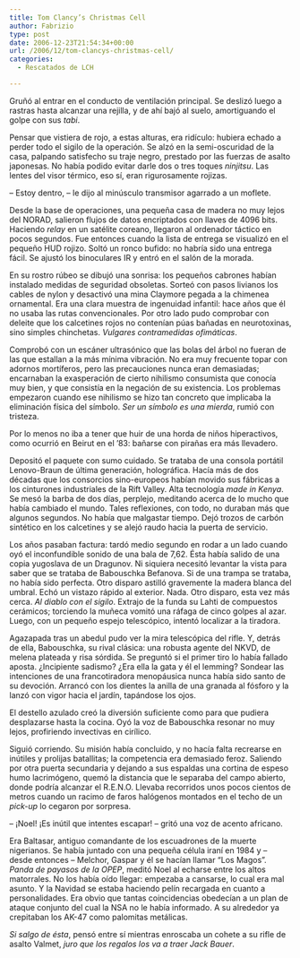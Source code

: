 ```yaml
---
title: Tom Clancy’s Christmas Cell
author: Fabrizio
type: post
date: 2006-12-23T21:54:34+00:00
url: /2006/12/tom-clancys-christmas-cell/
categories:
  - Rescatados de LCH

---
```

Gruñó al entrar en el conducto de ventilación principal. Se deslizó luego a rastras hasta alcanzar una rejilla, y de ahí bajó al suelo, amortiguando el golpe con sus _tabi_.

Pensar que vistiera de rojo, a estas alturas, era ridículo: hubiera echado a perder todo el sigilo de la operación. Se alzó en la semi-oscuridad de la casa, palpando satisfecho su traje negro, prestado por las fuerzas de asalto japonesas. No había podido evitar darle dos o tres toques _ninjitsu_. Las lentes del visor térmico, eso sí, eran rigurosamente rojizas.

&#8211; Estoy dentro, &#8211; le dijo al minúsculo transmisor agarrado a un moflete.

Desde la base de operaciones, una pequeña casa de madera no muy lejos del NORAD, salieron flujos de datos encriptados con llaves de 4096 bits. Haciendo _relay_ en un satélite coreano, llegaron al ordenador táctico en pocos segundos. Fue entonces cuando la lista de entrega se visualizó en el pequeño HUD rojizo. Soltó un ronco bufido: no habría sido una entrega fácil. Se ajustó los binoculares IR y entró en el salón de la morada.

En su rostro rúbeo se dibujó una sonrisa: los pequeños cabrones habían instalado medidas de seguridad obsoletas. Sorteó con pasos livianos los cables de nylon y desactivó una mina Claymore pegada a la chimenea ornamental. Era una clara muestra de ingenuidad infantil: hace años que él no usaba las rutas convencionales. Por otro lado pudo comprobar con deleite que los calcetines rojos no contenían púas bañadas en neurotoxinas, sino simples chinchetas. _Vulgares contramedidas ofimáticas_.

Comprobó con un escáner ultrasónico que las bolas del árbol no fueran de las que estallan a la más mínima vibración. No era muy frecuente topar con adornos mortíferos, pero las precauciones nunca eran demasiadas; encarnaban la exasperación de cierto nihilismo consumista que conocía muy bien, y que consistía en la negación de su existencia. Los problemas empezaron cuando ese nihilismo se hizo tan concreto que implicaba la eliminación física del símbolo. _Ser un símbolo es una mierda_, rumió con tristeza. 

Por lo menos no iba a tener que huir de una horda de niños hiperactivos, como ocurrió en Beirut en el &#8217;83: bañarse con pirañas era más llevadero.

Depositó el paquete con sumo cuidado. Se trataba de una consola portátil Lenovo-Braun de última generación, holográfica. Hacía más de dos décadas que los consorcios sino-europeos habían movido sus fábricas a los cinturones industriales de la Rift Valley. Alta tecnología _made in Kenya_. Se mesó la barba de dos días, perplejo, meditando acerca de lo mucho que había cambiado el mundo. Tales reflexiones, con todo, no duraban más que algunos segundos. No había que malgastar tiempo. Dejó trozos de carbón sintético en los calcetines y se alejó raudo hacia la puerta de servicio. 

Los años pasaban factura: tardó medio segundo en rodar a un lado cuando oyó el inconfundible sonido de una bala de 7,62. Ésta había salido de una copia yugoslava de un Dragunov. Ni siquiera necesitó levantar la vista para saber que se trataba de Babouschka Befanova. Si de una trampa se trataba, no había sido perfecta. Otro disparo astilló gravemente la madera blanca del umbral. Echó un vistazo rápido al exterior. Nada. Otro disparo, esta vez más cerca. _Al diablo con el sigilo_. Extrajo de la funda su Lahti de compuestos cerámicos; torciendo la muñeca vomitó una ráfaga de cinco golpes al azar. Luego, con un pequeño espejo telescópico, intentó localizar a la tiradora. 

Agazapada tras un abedul pudo ver la mira telescópica del rifle. Y, detrás de ella, Babouschka, su rival clásica: una robusta agente del NKVD, de melena plateada y risa sórdida. Se preguntó si el primer tiro lo había fallado aposta. ¿Incipiente sadismo? ¿Era ella la gata y él el lemming? Sondear las intenciones de una francotiradora menopáusica nunca había sido santo de su devoción. Arrancó con los dientes la anilla de una granada al fósforo y la lanzó con vigor hacia el jardín, tapándose los ojos.

El destello azulado creó la diversión suficiente como para que pudiera desplazarse hasta la cocina. Oyó la voz de Babouschka resonar no muy lejos, profiriendo invectivas en cirílico.

Siguió corriendo. Su misión había concluido, y no hacía falta recrearse en inútiles y prolijas batallitas; la competencia era demasiado feroz. Saliendo por otra puerta secundaria y dejando a sus espaldas una cortina de espeso humo lacrimógeno, quemó la distancia que le separaba del campo abierto, donde podría alcanzar el R.E.N.O. Llevaba recorridos unos pocos cientos de metros cuando un racimo de faros halógenos montados en el techo de un _pick-up_ lo cegaron por sorpresa. 

&#8211; ¡Noel! ¡Es inútil que intentes escapar! &#8211; gritó una voz de acento africano. 

Era Baltasar, antiguo comandante de los escuadrones de la muerte nigerianos. Se había juntado con una pequeña célula iraní en 1984 y &#8211; desde entonces &#8211; Melchor, Gaspar y él se hacían llamar &#8220;Los Magos&#8221;. _Panda de payasos de la OPEP_, meditó Noel al echarse entre los altos matorrales. No los había oído llegar: empezaba a cansarse, lo cual era mal asunto. Y la Navidad se estaba haciendo pelín recargada en cuanto a personalidades. Era obvio que tantas coincidencias obedecían a un plan de ataque conjunto del cual la NSA no le había informado. A su alrededor ya crepitaban los AK-47 como palomitas metálicas.

_Si salgo de ésta_, pensó entre sí mientras enroscaba un cohete a su rifle de asalto Valmet, _juro que los regalos los va a traer Jack Bauer_.